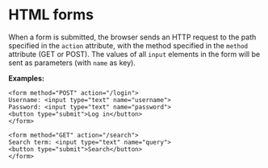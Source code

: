 
# HTML forms

When a form is submitted, the browser sends an HTTP request to the path specified in the `action` attribute, with the method specified in the `method` attribute (GET or POST). The values of all `input` elements in the form will be sent as parameters (with `name` as key).

**Examples:**

```
<form method="POST" action="/login">
Username: <input type="text" name="username">
Password: <input type="text" name="password">
<button type="submit">Log in</button>
</form>
```

```
<form method="GET" action="/search">
Search term: <input type="text" name="query">
<button type="submit">Search</button>
</form>
```
